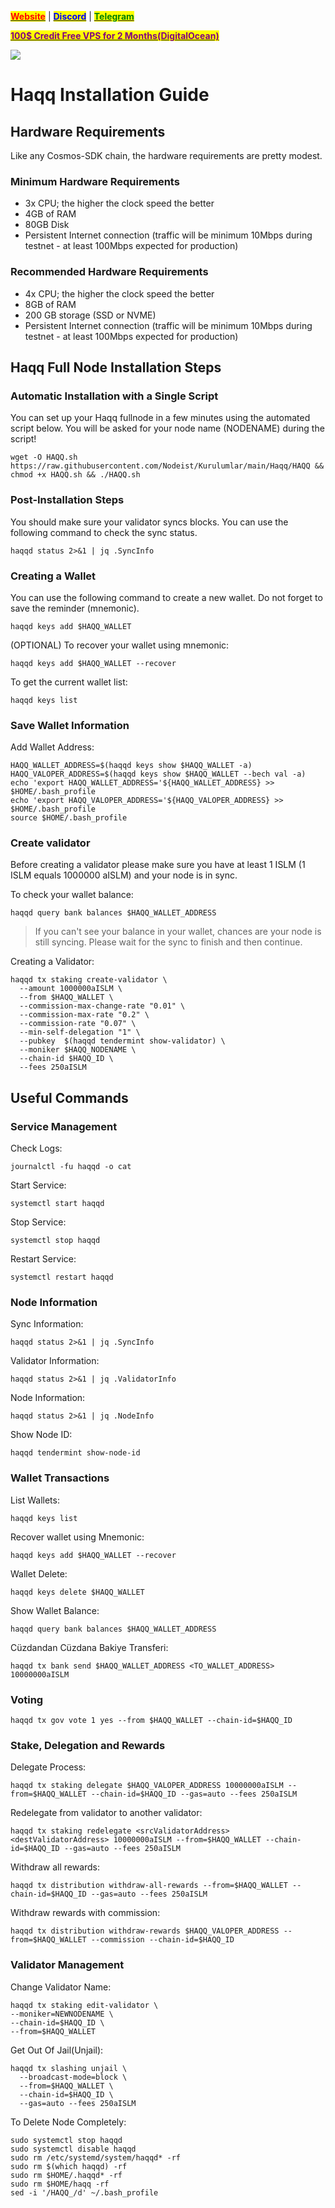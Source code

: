 &#x20;                                                       [<mark style="color:red;">**Website**</mark>](https://nodeist.net/) | [<mark style="color:blue;">**Discord**</mark>](https://discord.gg/ypx7mJ6Zzb) | [<mark style="color:green;">**Telegram**</mark>](https://t.me/noodeist)

&#x20;                                     [<mark style="color:purple;">**100$ Credit Free VPS for 2 Months(DigitalOcean)**</mark>](https://www.digitalocean.com/?refcode=410c988c8b3e&utm_campaign=Referral_Invite&utm_medium=Referral_Program&utm_source=badge)

![](https://i.hizliresim.com/vedwvya.png)

# Haqq Installation Guide
## Hardware Requirements
Like any Cosmos-SDK chain, the hardware requirements are pretty modest.

### Minimum Hardware Requirements
  - 3x CPU; the higher the clock speed the better
  - 4GB of RAM
  - 80GB Disk
  - Persistent Internet connection (traffic will be minimum 10Mbps during testnet - at least 100Mbps expected for production)

### Recommended Hardware Requirements
  - 4x CPU; the higher the clock speed the better
  - 8GB of RAM
  - 200 GB storage (SSD or NVME)
  - Persistent Internet connection (traffic will be minimum 10Mbps during testnet - at least 100Mbps expected for production)

## Haqq Full Node Installation Steps
### Automatic Installation with a Single Script
You can set up your Haqq fullnode in a few minutes using the automated script below.
You will be asked for your node name (NODENAME) during the script!

```
wget -O HAQQ.sh https://raw.githubusercontent.com/Nodeist/Kurulumlar/main/Haqq/HAQQ && chmod +x HAQQ.sh && ./HAQQ.sh
```

### Post-Installation Steps

You should make sure your validator syncs blocks.
You can use the following command to check the sync status.
```
haqqd status 2>&1 | jq .SyncInfo
```

### Creating a Wallet
You can use the following command to create a new wallet. Do not forget to save the reminder (mnemonic).
```
haqqd keys add $HAQQ_WALLET
```

(OPTIONAL) To recover your wallet using mnemonic:
```
haqqd keys add $HAQQ_WALLET --recover
```

To get the current wallet list:
```
haqqd keys list
```

### Save Wallet Information
Add Wallet Address:
```
HAQQ_WALLET_ADDRESS=$(haqqd keys show $HAQQ_WALLET -a)
HAQQ_VALOPER_ADDRESS=$(haqqd keys show $HAQQ_WALLET --bech val -a)
echo 'export HAQQ_WALLET_ADDRESS='${HAQQ_WALLET_ADDRESS} >> $HOME/.bash_profile
echo 'export HAQQ_VALOPER_ADDRESS='${HAQQ_VALOPER_ADDRESS} >> $HOME/.bash_profile
source $HOME/.bash_profile
```


### Create validator
Before creating a validator please make sure you have at least 1 ISLM (1 ISLM equals 1000000 aISLM) and your node is in sync.

To check your wallet balance:
```
haqqd query bank balances $HAQQ_WALLET_ADDRESS
```
> If you can't see your balance in your wallet, chances are your node is still syncing. Please wait for the sync to finish and then continue.

Creating a Validator:
```
haqqd tx staking create-validator \
  --amount 1000000aISLM \
  --from $HAQQ_WALLET \
  --commission-max-change-rate "0.01" \
  --commission-max-rate "0.2" \
  --commission-rate "0.07" \
  --min-self-delegation "1" \
  --pubkey  $(haqqd tendermint show-validator) \
  --moniker $HAQQ_NODENAME \
  --chain-id $HAQQ_ID \
  --fees 250aISLM
```



## Useful Commands
### Service Management
Check Logs:
```
journalctl -fu haqqd -o cat
```

Start Service:
```
systemctl start haqqd
```

Stop Service:
```
systemctl stop haqqd
```

Restart Service:
```
systemctl restart haqqd
```

### Node Information
Sync Information:
```
haqqd status 2>&1 | jq .SyncInfo
```

Validator Information:
```
haqqd status 2>&1 | jq .ValidatorInfo
```

Node Information:
```
haqqd status 2>&1 | jq .NodeInfo
```

Show Node ID:
```
haqqd tendermint show-node-id
```

### Wallet Transactions
List Wallets:
```
haqqd keys list
```

Recover wallet using Mnemonic:
```
haqqd keys add $HAQQ_WALLET --recover
```

Wallet Delete:
```
haqqd keys delete $HAQQ_WALLET
```

Show Wallet Balance:
```
haqqd query bank balances $HAQQ_WALLET_ADDRESS
```

Cüzdandan Cüzdana Bakiye Transferi:
```
haqqd tx bank send $HAQQ_WALLET_ADDRESS <TO_WALLET_ADDRESS> 10000000aISLM
```

### Voting
```
haqqd tx gov vote 1 yes --from $HAQQ_WALLET --chain-id=$HAQQ_ID
```

### Stake, Delegation and Rewards
Delegate Process:
```
haqqd tx staking delegate $HAQQ_VALOPER_ADDRESS 10000000aISLM --from=$HAQQ_WALLET --chain-id=$HAQQ_ID --gas=auto --fees 250aISLM
```

Redelegate from validator to another validator:
```
haqqd tx staking redelegate <srcValidatorAddress> <destValidatorAddress> 10000000aISLM --from=$HAQQ_WALLET --chain-id=$HAQQ_ID --gas=auto --fees 250aISLM
```

Withdraw all rewards:
```
haqqd tx distribution withdraw-all-rewards --from=$HAQQ_WALLET --chain-id=$HAQQ_ID --gas=auto --fees 250aISLM
```

Withdraw rewards with commission:
```
haqqd tx distribution withdraw-rewards $HAQQ_VALOPER_ADDRESS --from=$HAQQ_WALLET --commission --chain-id=$HAQQ_ID
```

### Validator Management
Change Validator Name:
```
haqqd tx staking edit-validator \
--moniker=NEWNODENAME \
--chain-id=$HAQQ_ID \
--from=$HAQQ_WALLET
```

Get Out Of Jail(Unjail): 
```
haqqd tx slashing unjail \
  --broadcast-mode=block \
  --from=$HAQQ_WALLET \
  --chain-id=$HAQQ_ID \
  --gas=auto --fees 250aISLM
```

To Delete Node Completely:
```
sudo systemctl stop haqqd
sudo systemctl disable haqqd
sudo rm /etc/systemd/system/haqqd* -rf
sudo rm $(which haqqd) -rf
sudo rm $HOME/.haqqd* -rf
sudo rm $HOME/haqq -rf
sed -i '/HAQQ_/d' ~/.bash_profile
```
